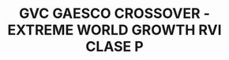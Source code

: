 ---
layout: fund
title: GVC GAESCO CROSSOVER - EXTREME WORLD GROWTH RVI CLASE P
isin: ES0143562504
---